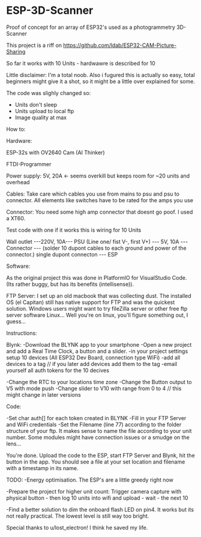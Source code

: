 # ESP-3D-Scanner
Proof of concept for an array of ESP32's used as a photogrammetry 3D-Scanner

This project is a riff on https://github.com/ldab/ESP32-CAM-Picture-Sharing

So far it works with 10 Units - hardwawre is described for 10

Little disclaimer: I'm a total noob. Also i fugured this is actually so easy, total beginners might give it a shot, so it might be a little over explained for some.

The code was slighly changed so:

- Units don't sleep
- Units upload to local ftp
- Image quality at max


How to:

Hardware: 

ESP-32s with OV2640 Cam (AI Thinker) 

FTDI-Programmer 

Power supply: 5V,  20A <- seems overkill but keeps room for ~20 units and overhead

Cables: Take care which cables you use from mains to psu and psu to connector. All elements like switches have to be rated for the amps you use

Connector: You need some high amp connector that doesnt go poof. I used a XT60.

Test code with one if it works this is wiring for 10 Units

Wall outlet ---220V, 10A--- PSU (Line one/ fist V-, first V+) --- 5V, 10A --- Connector --- (solder 10 dupont cables to each ground and power of the connector.) single dupont connecton --- ESP


Software:

As the original project this was done in PlatformIO for VisualStudio Code. 
(Its rather buggy, but has its benefits (intellisense)).

FTP Server: 
I set up an old macbook that was collecting dust. The installed OS (el Capitan) still has native support for FTP and was the quickest solution. 
Windows users might want to try fileZilla server or other free ftp server software
Linux... Well you're on linux, you'll figure something out, I guess...

Instructions:

Blynk:
-Download the BLYNK app to your smartphone
-Open a new project and add a Real Time Clock, a button and a slider.
-in your project settings setup 10 devices (All ESP32 Dev Board, connection type WiFi)
-add all devices to a tag // if you later add devices add them to the tag
-email yourself all auth tokens for the 10 decives

-Change the RTC to your locations time zone
-Change the Button output to V5 with mode push
-Change slider to V10 with range from 0 to 4 // this might change in later versions

Code:

-Set char auth[] for each token created in BLYNK
-Fill in your FTP Server and WiFi credentials
-Set the Filename (line 77) according to the folder structure of your ftp.
 It makes sense to name the file according to your unit number. Some modules might have connection issues or a smudge on the lens...

You're done.
Upload the code to the ESP, start FTP Server and Blynk, hit the button in the app. You should see a file at your set location and filename with a timestamp in its name.

TODO: 
-Energy optimisation. The ESP's are a little greedy right now

-Prepare the project for higher unit count:
  Trigger camera capture with physical button - then log 10 units into wifi and upload - wait - the next 10
  
-Find a better solution to dim the onboard flash LED on pin4. It works but its not really practical. The lowest level is still way too bright.



Special thanks to u/lost_electron! I think he saved my life.

